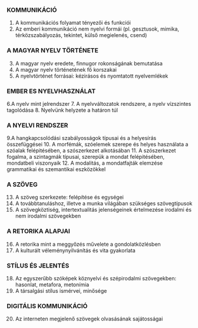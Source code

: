 ### KOMMUNIKÁCIÓ
1. A kommunikációs folyamat tényezői és funkciói
2. Az emberi kommunikáció nem nyelvi formái (pl. gesztusok, mimika, térközszabályozás, tekintet, külső megielenés, csend)
### A MAGYAR NYELV TÖRTÉNETE
3. ﻿﻿﻿A magyar nyelv eredete, finnugor rokonságának bemutatása
4. ﻿﻿﻿A magyar nyelv történetének fő korszakai
5. ﻿﻿﻿A nyelvtörténet forrásai: kézirásos és nyomtatott nyelvemlékek
### EMBER ES NYELVHASZNÁLAT
6.﻿﻿A nyelv mint jelrendszer
7. ﻿﻿﻿A nyelvváltozatok rendszere, a nyelv vízszintes tagolódása
8. ﻿﻿﻿Nyelvünk helyzete a határon túl
### A NYELVI RENDSZER
9.﻿﻿﻿A hangkapcsolódási szabályosságok típusai és a helyesírás összefüggései
10. ﻿﻿﻿﻿A morfémák, szóelemek szerepe és helyes használata a szóalak felépitésében, a szószerkezet alkotásában
11. ﻿﻿﻿﻿A szószerkezet fogalma, a szintagmák típusai, szerepük a mondat felépitésében, mondatbeli viszonyaik
12. ﻿﻿﻿﻿A modalitás, a mondatfajták elemzése grammatikai és szemantikai eszközökkel
### A SZÖVEG
13. ﻿﻿﻿﻿A szöveg szerkezete: felépítése és egységei
14. ﻿﻿﻿﻿A továbbtanuláshoz, illetve a munka világában szükséges szövegtípusok
15. ﻿﻿﻿﻿A szövegköztiség, intertextualitás jelenségeinek értelmezése irodalmi és nem irodalmi szövegekben
### A RETORIKA ALAPJAI
16. ﻿﻿﻿﻿A retorika mint a meggyőzés művelete a gondolatközlésben
17. ﻿﻿﻿﻿A kulturált véleménynyilvánítás és vita gyakorlata
### STÍLUS ÉS JELENTÉS
18. ﻿﻿﻿﻿Az egyszerűbb szóképek köznyelvi és szépirodalmi szövegekben: hasonlat, metafora, metonímia
19. ﻿﻿﻿﻿A társalgási stílus ismérvei, minősége
### DIGITÁLIS KOMMUNIKÁCIÓ
20. Az interneten megjelenő szövegek olvasásának sajátosságai